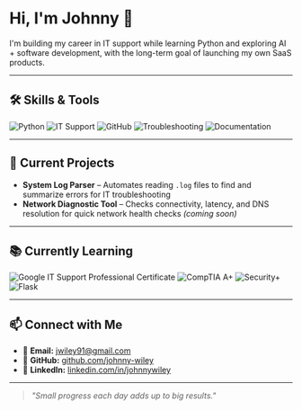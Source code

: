 # Hi, I'm Johnny 👋

I'm building my career in IT support while learning Python and exploring AI + software development, with the long-term goal of launching my own SaaS products.

---

## 🛠 Skills & Tools
![Python](https://img.shields.io/badge/Python-Beginner-blue?logo=python)
![IT Support](https://img.shields.io/badge/IT%20Support-Active%20Learning-green)
![GitHub](https://img.shields.io/badge/GitHub-Profile%20Builder-black?logo=github)
![Troubleshooting](https://img.shields.io/badge/Troubleshooting-Problem%20Solver-orange)
![Documentation](https://img.shields.io/badge/Documentation-Process%20Improvement-lightgrey)

---

## 🚀 Current Projects
- **System Log Parser** – Automates reading `.log` files to find and summarize errors for IT troubleshooting
- **Network Diagnostic Tool** – Checks connectivity, latency, and DNS resolution for quick network health checks *(coming soon)*

---

## 📚 Currently Learning
![Google IT Support Professional Certificate](https://img.shields.io/badge/Google%20IT%20Support-In%20Progress-blue?logo=google)
![CompTIA A+](https://img.shields.io/badge/CompTIA%20A+-Planned-red)
![Security+](https://img.shields.io/badge/Security%2B-Planned-orange)
![Flask](https://img.shields.io/badge/Flask-Beginner-black?logo=flask)

---

## 📫 Connect with Me
- 📧 **Email:** [jwiley91@gmail.com](mailto:jwiley91@gmail.com)  
- 🐙 **GitHub:** [github.com/johnny-wiley](https://github.com/johnny-wiley)
- 💼 **LinkedIn:** [linkedin.com/in/johnnywiley](https://linkedin.com/in/johnnywiley)


---

> *"Small progress each day adds up to big results."*

